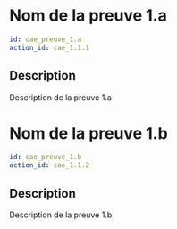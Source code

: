 # Nom de la preuve 1.a

```yaml
id: cae_preuve_1.a
action_id: cae_1.1.1
```
## Description
Description de la preuve 1.a

# Nom de la preuve 1.b

```yaml
id: cae_preuve_1.b
action_id: cae_1.1.2
```
## Description
Description de la preuve 1.b
